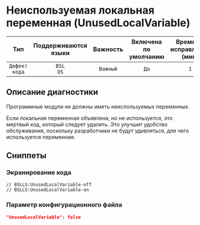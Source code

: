# Неиспользуемая локальная переменная (UnusedLocalVariable)

 Тип | Поддерживаются<br>языки | Важность | Включена<br>по умолчанию | Время на<br>исправление (мин) | Тэги 
 :-: | :-: | :-: | :-: | :-: | :-: 
 `Дефект кода` | `BSL`<br>`OS` | `Важный` | `Да` | `1` | `brainoverload`<br>`badpractice` 

<!-- Блоки выше заполняются автоматически, не трогать -->
## Описание диагностики
Программные модули не должны иметь неиспользуемых переменных.

Если локальная переменная объявлена, но не используется, это мертвый код, который следует удалить.
Это улучшит удобство обслуживания, поскольку разработчики не будут удивляться, для чего используется переменная.

## Сниппеты

<!-- Блоки ниже заполняются автоматически, не трогать -->
### Экранирование кода

```bsl
// BSLLS:UnusedLocalVariable-off
// BSLLS:UnusedLocalVariable-on
```

### Параметр конфигурационного файла

```json
"UnusedLocalVariable": false
```
